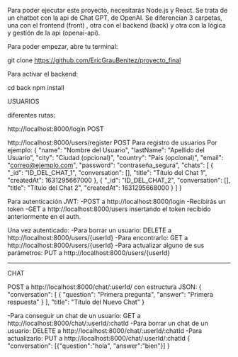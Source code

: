 <!-- * Soy Eric Grau, aprendiz de programador Full-Stack Web Developer en el curso CodeSpace en Málaga.

<!--* Entre los diferentes lenguajes de programación, frameworks y tecnologías a usar, he decidido escoger Javascript, React, MongoDB y Node.js -->

<!-- * En este proyecto final debo realizar una página web con diferentes características   -->

<!--TODO - Desarrollo Completo Font-End y Back-End -->

<!--TODO - Implementación de las bases de datos  -->

<!--TODO - Gestión de usuarios completa. Debe incluir registro e inicio de sesión. -->

<!--TODO - CRUD completo sobre, al menos, un modelo de la BBDD con interacción desde el front-end.

<!-- TODO - Implementación de una API REST para llevar a cabo la conexión entre las partes. -->

<!-- TODO - Las partes presentadas no deberán presentar errores de ningún tipo. -->

<!-- TODO - Un diseño y experiencia de usuario coherente, siguiendo la premisa mobile first y valorando la usabilidad de todos los contenidos.

<!-- TODO - <!-- El proyecto deberá estar documentado, incluyendo un archivo README.md  detallado, una licencia, y los correspondientes comentarios dentro del código.


<!--?   Para instalar Node.js y dependencias como express, nodemon y mongoose  -->

<!--* NODE.js

- npm init
- npm install express
- npm install mongoose
- npm i --save-dev nodemon / nodemon app.js (activar servidor y cambios sin reiniciarlo)
- node app.js (activar el servidor dependiendo del puerto en /env)
- npm install express mongodb mongoose body-parser
- npm install --save mongoose-unique-validator
- npm install ramda
- npm install cors
- npm install bcrypt
- npm install jsonwebtoken
- npm install openai

REACT.js

- npx create-react-app proyecto_final_react
- npm start (servidor React)
- npm install axios -->

Para poder ejecutar este proyecto, necesitarás Node.js y React.
Se trata de un chatbot con la api de Chat GPT, de OpenAI.
Se diferencian 3 carpetas, una con el frontend (front) , otra con el backend (back) y otra con la lógica y gestión de la api (openai-api).

Para poder empezar, abre tu terminal:

git clone https://github.com/EricGrauBenitez/proyecto_final

Para activar el backend:

cd back
npm install

USUARIOS

diferentes rutas:

http://localhost:8000/login POST

http://localhost:8000/users/register POST Para registro de usuarios
Por ejemplo:
{
"name": "Nombre del Usuario",
"lastName": "Apellido del Usuario",
"city": "Ciudad (opcional)",
"country": "País (opcional)",
"email": "correo@ejemplo.com",
"password": "contraseña_segura",
"chats": [
{
"\_id": "ID_DEL_CHAT_1",
"conversation": [],
"title": "Título del Chat 1",
"createdAt": 1631295667000
},
{
"\_id": "ID_DEL_CHAT_2",
"conversation": [],
"title": "Título del Chat 2",
"createdAt": 1631295668000
}
]
}

Para autenticación JWT:
-POST a http://localhost:8000/login
-Recibirás un token
-GET a http://localhost:8000/users insertando el token recibido anteriormente en el auth.

Una vez autenticado:
-Para borrar un usuario: DELETE a http://localhost:8000/users/{userId}
-Para encontrarlo: GET a http://localhost:8000/users/{userId}
-Para actualizar alguno de sus parámetros: PUT a http://localhost:8000/users/{userId}

---

CHAT

POST a http://localhost:8000/chat/:userId/
con estructura JSON:
{
"conversation": [
{
"question": "Primera pregunta",
"answer": "Primera respuesta"
}
],
"title": "Título del Nuevo Chat"
}

-Para conseguir un chat de un usuario: GET a http://localhost:8000/chat/:userId/:chatId
-Para borrar un chat de un usuario: DELETE a http://localhost:8000/chat/:userId/:chatId
-Para actualizarlo: PUT a http://localhost:8000/chat/:userId/:chatId
{
"conversation":
[{"question":"hola",
"answer":"bien"}]
}
